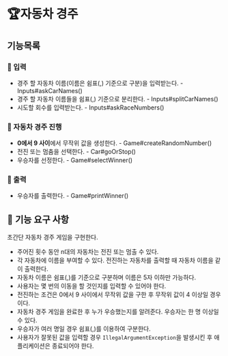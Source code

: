 # 🏆자동차 경주

## 기능목록

### 📝 입력
- 경주 할 자동차 이름(이름은 쉼표(,) 기준으로 구분)을 입력받는다. - Inputs#askCarNames()
- 경주 할 자동차 이름들을 쉼표(,) 기준으로 분리한다. - Inputs#splitCarNames()
- 시도할 회수를 입력받는다. - Inputs#askRaceNumbers()

### 🚗 자동차 경주 진행
- **0에서 9 사이**에서 무작위 값을 생성한다. - Game#createRandomNumber()
- 전진 또는 멈춤을 선택한다. - Car#goOrStop()
- 우승자를 선정한다. - Game#selectWinner()

### 📃 출력
- 우승자를 출력한다. - Game#printWinner()

## 🚀 기능 요구 사항

초간단 자동차 경주 게임을 구현한다.

- 주어진 횟수 동안 n대의 자동차는 전진 또는 멈출 수 있다.
- 각 자동차에 이름을 부여할 수 있다. 전진하는 자동차를 출력할 때 자동차 이름을 같이 출력한다.
- 자동차 이름은 쉼표(,)를 기준으로 구분하며 이름은 5자 이하만 가능하다.
- 사용자는 몇 번의 이동을 할 것인지를 입력할 수 있어야 한다.
- 전진하는 조건은 0에서 9 사이에서 무작위 값을 구한 후 무작위 값이 4 이상일 경우이다.
- 자동차 경주 게임을 완료한 후 누가 우승했는지를 알려준다. 우승자는 한 명 이상일 수 있다.
- 우승자가 여러 명일 경우 쉼표(,)를 이용하여 구분한다.
- 사용자가 잘못된 값을 입력할 경우 `IllegalArgumentException`을 발생시킨 후 애플리케이션은 종료되어야 한다.
